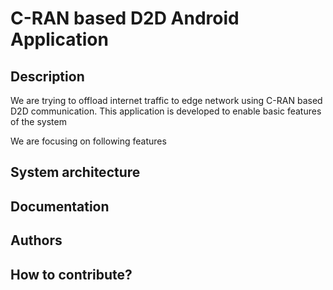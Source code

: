 # C-RAN based D2D Android Application

## Description

We are trying to offload internet traffic to edge network using C-RAN based D2D communication. This application is developed to enable basic features of the system

We are focusing on following features

## System architecture

## Documentation

## Authors

## How to contribute?
